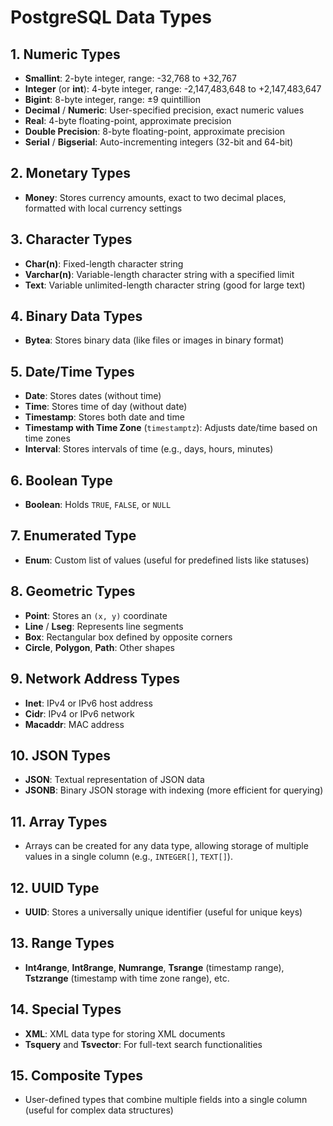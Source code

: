 # PostgreSQL Data Types

## 1. Numeric Types
- **Smallint**: 2-byte integer, range: -32,768 to +32,767
- **Integer** (or **int**): 4-byte integer, range: -2,147,483,648 to 
  +2,147,483,647
- **Bigint**: 8-byte integer, range: ±9 quintillion
- **Decimal** / **Numeric**: User-specified precision, exact numeric values
- **Real**: 4-byte floating-point, approximate precision
- **Double Precision**: 8-byte floating-point, approximate precision
- **Serial** / **Bigserial**: Auto-incrementing integers (32-bit and 64-bit)

## 2. Monetary Types
- **Money**: Stores currency amounts, exact to two decimal places, formatted 
  with local currency settings

## 3. Character Types
- **Char(n)**: Fixed-length character string
- **Varchar(n)**: Variable-length character string with a specified limit
- **Text**: Variable unlimited-length character string (good for large text)

## 4. Binary Data Types
- **Bytea**: Stores binary data (like files or images in binary format)

## 5. Date/Time Types
- **Date**: Stores dates (without time)
- **Time**: Stores time of day (without date)
- **Timestamp**: Stores both date and time
- **Timestamp with Time Zone** (`timestamptz`): Adjusts date/time based on time 
  zones
- **Interval**: Stores intervals of time (e.g., days, hours, minutes)

## 6. Boolean Type
- **Boolean**: Holds `TRUE`, `FALSE`, or `NULL`

## 7. Enumerated Type
- **Enum**: Custom list of values (useful for predefined lists like statuses)

## 8. Geometric Types
- **Point**: Stores an `(x, y)` coordinate
- **Line** / **Lseg**: Represents line segments
- **Box**: Rectangular box defined by opposite corners
- **Circle**, **Polygon**, **Path**: Other shapes

## 9. Network Address Types
- **Inet**: IPv4 or IPv6 host address
- **Cidr**: IPv4 or IPv6 network
- **Macaddr**: MAC address

## 10. JSON Types
- **JSON**: Textual representation of JSON data
- **JSONB**: Binary JSON storage with indexing (more efficient for querying)

## 11. Array Types
- Arrays can be created for any data type, allowing storage of multiple values 
  in a single column (e.g., `INTEGER[]`, `TEXT[]`).

## 12. UUID Type
- **UUID**: Stores a universally unique identifier (useful for unique keys)

## 13. Range Types
- **Int4range**, **Int8range**, **Numrange**, **Tsrange** (timestamp range), 
  **Tstzrange** (timestamp with time zone range), etc.

## 14. Special Types
- **XML**: XML data type for storing XML documents
- **Tsquery** and **Tsvector**: For full-text search functionalities

## 15. Composite Types
- User-defined types that combine multiple fields into a single column (useful 
  for complex data structures)
